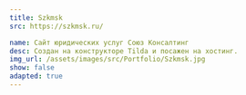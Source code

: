 ```yaml
---
title: Szkmsk
src: https://szkmsk.ru/

name: Сайт юридических услуг Союз Консалтинг
desc: Создан на конструкторе Tilda и посажен на хостинг.
img_url: /assets/images/src/Portfolio/Szkmsk.jpg
show: false
adapted: true
---
```


